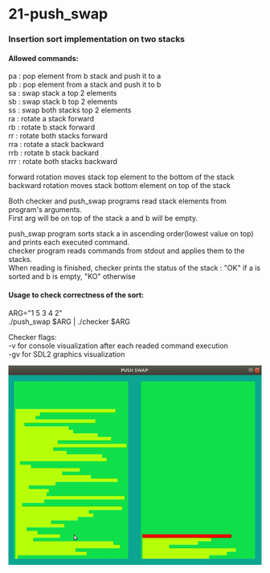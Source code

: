 # 21-push_swap
  
### Insertion sort implementation on two stacks   
  
#### Allowed commands:  
pa : pop element from b stack and push it to a  
pb : pop element from a stack and push it to b  
sa : swap stack a top 2 elements  
sb : swap stack b top 2 elements  
ss : swap both stacks top 2 elements  
ra : rotate a stack forward  
rb : rotate b stack forward  
rr : rotate both stacks forward  
rra : rotate a stack backward  
rrb : rotate b stack backard  
rrr : rotate both stacks backward  
  
forward rotation moves stack top element to the bottom of the stack  
backward rotation moves stack bottom element on top of the stack  

Both checker and push_swap programs read stack elements from program's arguments.  
First arg will be on top of the stack a and b will be empty.  
  
push_swap program sorts stack a in ascending order(lowest value on top) and prints each executed command.  
checker program reads commands from stdout and applies them to the stacks.  
When reading is finished, checker prints the status of the stack : "OK" if a is sorted and b is empty, "KO" otherwise  

#### Usage to check correctness of the sort:  
 ARG="1 5 3 4 2"  
./push_swap $ARG | ./checker $ARG  
   
Checker flags:  
  -v for console visualization after each readed command execution  
  -gv for SDL2 graphics visualization  
    
  ![](demo/push_swap.gif)
